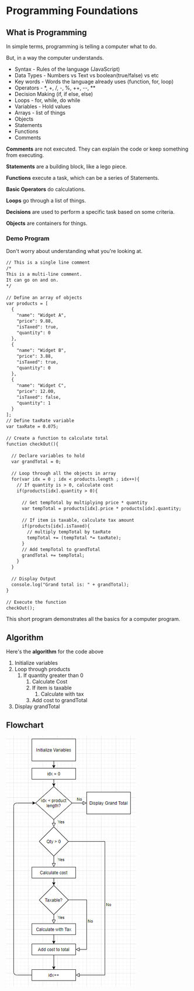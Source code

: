 # Programming Foundations
## What is Programming

In simple terms, programming is telling a computer what to do.

But, in a way the computer understands.

* Syntax - Rules of the language (JavaScript)
* Data Types - Numbers vs Text vs boolean(true/false) vs etc
* Key words - Words the language already uses (function, for, loop)
* Operators - *, +, /, -, %, ++, --, **
* Decision Making (if, if else, else)
* Loops - for, while, do while
* Variables - Hold values
* Arrays - list of things
* Objects
* Statements
* Functions
* Comments

**Comments** are not executed.  They can explain the code or keep something from executing.

**Statements** are a building block, like a lego piece.

**Functions** execute a task, which can be a series of Statements.

**Basic Operators** do calculations.

**Loops** go through a list of things.

**Decisions** are used to perform a specific task based on some criteria.

**Objects** are containers for things.

### Demo Program
Don't worry about understanding what you're looking at.

    // This is a single line comment
    /*
    This is a multi-line comment.
    It can go on and on.
    */

    // Define an array of objects
    var products = [
      { 
        "name": "Widget A",
        "price": 9.88,
        "isTaxed": true,
        "quantity": 0
      },
      { 
        "name": "Widget B",
        "price": 3.88,
        "isTaxed": true,
        "quantity": 0
      },
      { 
        "name": "Widget C",
        "price": 12.00,
        "isTaxed": false,
        "quantity": 1
      }  
    ];  
    // Define taxRate variable
    var taxRate = 0.075;

    // Create a function to calculate total
    function checkOut(){

      // Declare variables to hold 
      var grandTotal = 0;

      // Loop through all the objects in array
      for(var idx = 0 ; idx < products.length ; idx++){
        // If quantity is > 0, calculate cost
        if(products[idx].quantity > 0){

          // Get tempTotal by multiplying price * quantity
          var tempTotal = products[idx].price * products[idx].quantity;
          
          // If item is taxable, calculate tax amount
          if(products[idx].isTaxed){
            // multiply tempTotal by taxRate
            tempTotal += (tempTotal *= taxRate);
          }
          // Add tempTotal to grandTotal
          grandTotal += tempTotal;
        }
      }

      // Display Output
      console.log("Grand total is: " + grandTotal);
    }

    // Execute the function    
    checkOut();

This short program demonstrates all the basics for a computer program.

## Algorithm

Here's the **algorithm** for the code above

1. Initialize variables
2. Loop through products
   1. If quantity greater than 0
      1. Calculate Cost
      2. If item is taxable
         1. Calculate with tax
      3. Add cost to grandTotal
3. Display grandTotal

## Flowchart

![alt text](flowchart01.png "Flowchart")
